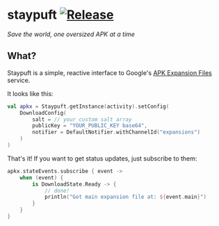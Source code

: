 # staypuft [![Release](https://jitpack.io/v/dhleong/staypuft.svg)](https://jitpack.io/#dhleong/staypuft)

*Save the world, one oversized APK at a time*

## What?

Staypuft is a simple, reactive interface to Google's [APK Expansion Files][1] service.

It looks like this:

```kotlin
val apkx = Staypuft.getInstance(activity).setConfig(
    DownloadConfig(
        salt = // your custom salt array
        publicKey = "YOUR_PUBLIC_KEY base64",
        notifier = DefaultNotifier.withChannelId("expansions")
    )
)
```

That's it! If you want to get status updates, just subscribe to them:

```kotlin
apkx.stateEvents.subscribe { event ->
    when (event) {
        is DownloadState.Ready -> {
            // done!
            println("Got main expansion file at: ${event.main}")
        }
    }
}
```

[1]: https://developer.android.com/google/play/expansion-files.html
